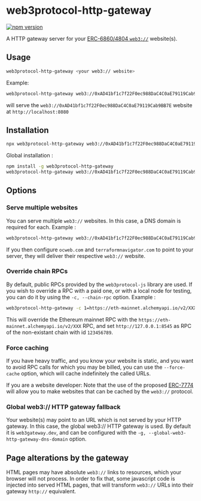 # web3protocol-http-gateway

[![npm version](https://badge.fury.io/js/web3protocol-http-gateway.svg)](https://www.npmjs.com/package/web3curl)

A HTTP gateway server for your [ERC-6860/4804 `web3://`](https://web3url.io/) website(s).

## Usage

```bash
web3protocol-http-gateway <your web3:// website>
```

Example:

```bash
web3protocol-http-gateway web3://0xAD41bf1c7f22F0ec988DaC4C0aE79119Cab9BB7E
```

will serve the `web3://0xAD41bf1c7f22F0ec988DaC4C0aE79119Cab9BB7E` website at `http://localhost:8080`

## Installation

```bash
npx web3protocol-http-gateway web3://0xAD41bf1c7f22F0ec988DaC4C0aE79119Cab9BB7E
```

Global installation :

```bash
npm install -g web3protocol-http-gateway
web3protocol-http-gateway web3://0xAD41bf1c7f22F0ec988DaC4C0aE79119Cab9BB7E
```


## Options 

### Serve multiple websites

You can serve multiple `web3://` websites. In this case, a DNS domain is required for each. Example : 

```bash
web3protocol-http-gateway web3://0xAD41bf1c7f22F0ec988DaC4C0aE79119Cab9BB7E=terraformnavitagor.com web3://ocweb.eth=ocweb.com
```

If you then configure `ocweb.com` and `terraformnavigator.com` to point to your server, they will deliver their respective `web3://` website.

### Override chain RPCs

By default, public RPCs provided by the `web3protocol-js` library are used. If you wish to override a RPC with a paid one, or with a local node for testing, you can do it by using the `-c, --chain-rpc` option. Example :

```bash
web3protocol-http-gateway -c 1=https://eth-mainnet.alchemyapi.io/v2/XXX -c 123456789=http://127.0.0.1:8545 web3://0xAD41bf1c7f22F0ec988DaC4C0aE79119Cab9BB7E
```

This will override the Ethereum mainnet RPC with the `https://eth-mainnet.alchemyapi.io/v2/XXX` RPC, and set `http://127.0.0.1:8545` as RPC of the non-existant chain with id `123456789`.

### Force caching

If you have heavy traffic, and you know your website is static, and you want to avoid RPC calls for which you may be billed, you can use the `--force-cache` option, which will cache indefinitely the called URLs.

If you are a website developer: Note that the use of the proposed [ERC-7774](https://github.com/ethereum/ERCs/pull/652) will allow you to make websites that can be cached by the `web3://` protocol.

### Global web3:// HTTP gateway fallback

Your website(s) may point to an URL which is not served by your HTTP gateway. In this case, the global web3:// HTTP gateway is used. By default it is `web3gateway.dev`, and can be configured with the `-g, --global-web3-http-gateway-dns-domain` option.


## Page alterations by the gateway

HTML pages may have absolute `web3://` links to resources, which your browser will not process. In order to fix that, some javascript code is injected into served HTML pages, that will transform `web3://` URLs into their gateway `http://` equivalent.


